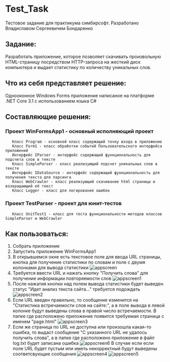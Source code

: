 # Test_Task
Тестовое задание для практикума симбирсофт. 
Разработано Владиславом Сергеевичем Бондаренко

## Задание:
Разработать приложение, которое позволяет скачивать произвольную HTML-страницу посредством HTTP-запроса на жесткий диск компьютера и выдает статистику по количеству уникальных слов.

## Что из себя представляет решение:
Однооконное Windows Forms приложение написаное на платформе .NET Core 3.1 c использованием языка C#

## Составляющие решения:
   ### Проект WinFormsApp1 - основный исполняющий проект
       Класс Program - основной класс содержащий точку входа в приложение
       Класс Form1 - класс обработки событий Пользовательского интерфейса приложений
       Интерфейс IParser - интерфейс содержащий функциональность для подсчета слов в тексте
       Класс SimpleParser - класс реализующий подсчет уникальных слов в тексте
       Интерфейс IDataSource - интерфейс содержащий функциональность для получения текста для парсинга
       Класс WebCrawler - класс реализующий скачивание html страницы и возвращающий её текст
       Класс Logger - класс для логирования ошибок
   ### Проект TestParser - проект для юнит-тестов
       Класс UnitTest1 - класс для теста функциональности методов классов SimpleParser и WebCrawler
## Как пользоваться:
1. Собрать приложение
2. Запустить приложение WinFormsApp1
3. В открывшемся окне есть текстовое поле для ввода URL страницы, кнопка для получение статистики по словам и поле с двумя колонками для вывода статистики
![appscreen](https://user-images.githubusercontent.com/2347782/113738208-c3c98680-970f-11eb-96fd-fbcc03a9a1a9.PNG)
4. Требуется ввести URL и нажать кнопку "Получить слова" для получение информации повторяемости слов
![appscreen1](https://user-images.githubusercontent.com/2347782/113738695-2ae73b00-9710-11eb-91e9-eacd1c65cdb8.PNG)
5. После нажатия кнопки над полем вывода статистики будет выведен статус "Идет анализ текста сайта..." требуется подождать
![appscreen2](https://user-images.githubusercontent.com/2347782/113739105-85809700-9710-11eb-8209-910749418483.PNG)
7. Если URL введен правильно, то сообщение изменится на "Статистика встречаемости слов на сайте:", а в поле вывода в левой колонке будут выведены слова в правой число встречаемости. В папке где расположено приложение появится требуемая страница с именем "page.html" 
![appscreen3](https://user-images.githubusercontent.com/2347782/113740927-389dc000-9712-11eb-9656-2ab3b2a86711.PNG)
8. Если же страница по URL не доступна или произошла какая-то ошибка, то выдаст сообщение "С указанного URL не удалось получить слова", а в папке где расположено приложение в файл log.txt будет записана ошибка
![appscreen6](https://user-images.githubusercontent.com/2347782/113740971-42bfbe80-9712-11eb-9e2a-5c6884edd1e4.PNG)
В случае если если поле URL будет пустым или иметь некорректный будут выведены соответсвующие сообщения
![appscreen4](https://user-images.githubusercontent.com/2347782/113741270-85819680-9712-11eb-84e8-830e4bddb83f.PNG)
![appscreen5](https://user-images.githubusercontent.com/2347782/113741288-8a464a80-9712-11eb-9e0e-96830c5943e1.PNG)
